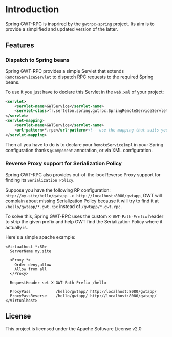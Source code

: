 # Introduction

Spring GWT-RPC is insprired by the `gwtrpc-spring` project. Its aim is to provide a simplified and updated version of the latter.

## Features

### Dispatch to Spring beans

Spring GWT-RPC provides a simple Servlet that extends `RemoteServiceServlet` to dispatch RPC requests to the required Spring beans.

To use it you just have to declare this Servlet in the `web.xml` of your project:

```xml
<servlet>
	<servlet-name>GWTService</servlet-name>
	<servlet-class>fr.sertelon.spring.gwtrpc.SpringRemoteServiceServlet</servlet-class>
</servlet>
<servlet-mapping>
	<servlet-name>GWTService</servlet-name>
	<url-pattern>*.rpc</url-pattern><!-- use the mapping that suits you most -->
</servlet-mapping>
```

Then all you have to do is to declare your `RemoteServiceImpl` in your Spring configuration thanks `@Component` annotation, or via XML configuration.

### Reverse Proxy support for Serialization Policy

Spring GWT-RPC also provides out-of-the-box Reverse Proxy support for finding its `Serialization Policy`.

Suppose you have the following RP configuration: `http://my.site/hello/gwtapp -> http://localhost:8080/gwtapp`, GWT will complain about missing Serialization Policy because it will try to find it at `/hello/gwtapp/*.gwt.rpc` instead of `/gwtapp/*.gwt.rpc`.

To solve this, Spring GWT-RPC uses the custom `X-GWT-Path-Prefix` header to strip the given prefix and help GWT find the Serialization Policy where it actually is.

Here's a simple apache example:

```httpd
<Virtualhost *:80>
  ServerName my.site

  <Proxy *>
    Order deny,allow
    Allow from all
  </Proxy>

  RequestHeader set X-GWT-Path-Prefix /hello

  ProxyPass           /hello/gwtapp/ http://localhost:8080/gwtapp/
  ProxyPassReverse    /hello/gwtapp/ http://localhost:8080/gwtapp/
</Virtualhost>
```

## License

This project is licensed under the Apache Software License v2.0
